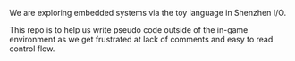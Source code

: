 We are exploring embedded systems via the toy language in Shenzhen I/O.

This repo is to help us write pseudo code outside of the in-game environment as we get frustrated at lack of comments and easy to read control flow.
